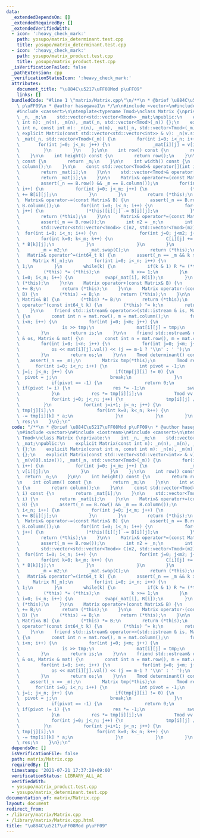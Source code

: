 ```yaml
---
data:
  _extendedDependsOn: []
  _extendedRequiredBy: []
  _extendedVerifiedWith:
  - icon: ':heavy_check_mark:'
    path: yosupo/matrix_determinant.test.cpp
    title: yosupo/matrix_determinant.test.cpp
  - icon: ':heavy_check_mark:'
    path: yosupo/matrix_product.test.cpp
    title: yosupo/matrix_product.test.cpp
  _isVerificationFailed: false
  _pathExtension: cpp
  _verificationStatusIcon: ':heavy_check_mark:'
  attributes:
    document_title: "\u884C\u5217\uFF08Mod p\uFF09"
    links: []
  bundledCode: "#line 1 \"matrix/Matrix.cpp\"\n/**\n * @brief \u884C\u5217\uFF08Mod\
    \ p\uFF09\n * @author hasegawa1\n */\n\n#include <vector>\n#include <iostream>\n\
    #include <cassert>\n\ntemplate<typename Tmod>\nclass Matrix {\nprivate:\n    int\
    \ _n, _m;\n    std::vector<std::vector<Tmod>> _mat;\npublic:\n    explicit Matrix(const\
    \ int n): _n(n), _m(n), _mat(_n, std::vector<Tmod>(_n)) {};\n    explicit Matrix(const\
    \ int n, const int m): _n(n), _m(m), _mat(_n, std::vector<Tmod>(_m)) {};\n   \
    \ explicit Matrix(const std::vector<std::vector<int>> & v): _n(v.size()), _m(v[0].size()),\
    \ _mat(_n, std::vector<Tmod>(_m)) {\n        for(int i=0; i<_n; i++) {\n     \
    \       for(int j=0; j<_m; j++) {\n                _mat[i][j] = v[i][j];\n   \
    \         }\n        }\n    };\n\n    int row() const {\n        return _n;\n\
    \    }\n\n    int height() const {\n        return row();\n    }\n\n    int column()\
    \ const {\n        return _m;\n    }\n\n    int width() const {\n        return\
    \ column();\n    }\n\n    const std::vector<Tmod>& operator[](int i) const {\n\
    \        return _mat[i];\n    }\n\n    std::vector<Tmod>& operator[](int i) {\n\
    \        return _mat[i];\n    }\n\n    Matrix& operator+=(const Matrix& B) {\n\
    \        assert(_n == B.row() && _m == B.column());\n        for(int i=0; i<_n;\
    \ i++) {\n            for(int j=0; j<_m; j++) {\n                (*this)[i][j]\
    \ += B[i][j];\n            }\n        }\n        return (*this);\n    }\n\n  \
    \  Matrix& operator-=(const Matrix& B) {\n        assert(_n == B.row() && _m ==\
    \ B.column());\n        for(int i=0; i<_n; i++) {\n            for(int j=0; j<_m;\
    \ j++) {\n                (*this)[i][j] -= B[i][j];\n            }\n        }\n\
    \        return (*this);\n    }\n\n    Matrix& operator*=(const Matrix& B) {\n\
    \        assert(_m == B.row());\n        int n2 = _n;\n        int m2 = B.column();\n\
    \        std::vector<std::vector<Tmod>> C(n2, std::vector<Tmod>(m2));\n      \
    \  for(int i=0; i<_n; i++) {\n                for(int j=0; j<m2; j++) {\n    \
    \        for(int k=0; k<_m; k++) {\n                    C[i][j] += (*this)[i][k]\
    \ * B[k][j];\n            }\n                }\n        }\n        _n = n2;\n\
    \        _m = m2;\n        _mat.swap(C);\n        return (*this);\n    }\n\n \
    \   Matrix& operator^=(int64_t k) {\n        assert(_n == _m && k >= 0);\n   \
    \     Matrix R(_n);\n        for(int i=0; i<_n; i++) {\n            R[i][i] =\
    \ 1;\n        }\n        while(k) {\n            if(k & 1) R *= (*this);\n   \
    \         (*this) *= (*this);\n            k >>= 1;\n        }\n        for(int\
    \ i=0; i<_n; i++) {\n            swap(_mat[i], R[i]);\n        }\n        return\
    \ (*this);\n    }\n\n    Matrix operator+(const Matrix& B) {\n        (*this)\
    \ += B;\n        return (*this);\n    }\n\n    Matrix operator-(const Matrix&\
    \ B) {\n        (*this) -= B;\n        return (*this);\n    }\n\n    Matrix operator*(const\
    \ Matrix& B) {\n        (*this) *= B;\n        return (*this);\n    }\n\n    Matrix\
    \ operator^(const int64_t k) {\n        (*this) ^= k;\n        return (*this);\n\
    \    }\n\n    friend std::istream& operator>>(std::istream & is, Matrix & mat)\
    \ {\n        const int n = mat.row(), m = mat.column();\n        for(int i=0;\
    \ i<n; i++) {\n            for(int j=0; j<m; j++) {\n                int tmp;\n\
    \                is >> tmp;\n                mat[i][j] = tmp;\n            }\n\
    \        }\n        return is;\n    }\n\n    friend std::ostream& operator<<(std::ostream\
    \ & os, Matrix & mat) {\n        const int n = mat.row(), m = mat.column();\n\
    \        for(int i=0; i<n; i++) {\n            for(int j=0; j<m; j++) {\n    \
    \            os << mat[i][j].val() << (j == m-1 ? '\\n' : ' ');\n            }\n\
    \        }\n        return os;\n    }\n\n    Tmod determinant() const {\n    \
    \    assert(_n == _m);\n        Matrix tmp(*this);\n        Tmod res = 1;\n  \
    \      for(int i=0; i<_n; i++) {\n            int pivot = -1;\n            for(int\
    \ j=i; j<_n; j++) {\n                if(tmp[j][i] != 0) {\n                  \
    \  pivot = j;\n                    break;\n                }\n            }\n\
    \            if(pivot == -1) {\n                return 0;\n            } else\
    \ if(pivot != i) {\n                res *= -1;\n                swap(tmp[i], tmp[pivot]);\n\
    \            }\n            res *= tmp[i][i];\n            Tmod vv = tmp[i][i];\n\
    \            for(int j=0; j<_n; j++) {\n                tmp[i][j] /= vv;\n   \
    \         }\n            for(int j=i+1; j<_n; j++) {\n                Tmod a =\
    \ tmp[j][i];\n                for(int k=0; k<_n; k++) {\n                    tmp[j][k]\
    \ -= tmp[i][k] * a;\n                }\n            }\n        }\n        return\
    \ res;\n    }\n};\n"
  code: "/**\n * @brief \u884C\u5217\uFF08Mod p\uFF09\n * @author hasegawa1\n */\n\
    \n#include <vector>\n#include <iostream>\n#include <cassert>\n\ntemplate<typename\
    \ Tmod>\nclass Matrix {\nprivate:\n    int _n, _m;\n    std::vector<std::vector<Tmod>>\
    \ _mat;\npublic:\n    explicit Matrix(const int n): _n(n), _m(n), _mat(_n, std::vector<Tmod>(_n))\
    \ {};\n    explicit Matrix(const int n, const int m): _n(n), _m(m), _mat(_n, std::vector<Tmod>(_m))\
    \ {};\n    explicit Matrix(const std::vector<std::vector<int>> & v): _n(v.size()),\
    \ _m(v[0].size()), _mat(_n, std::vector<Tmod>(_m)) {\n        for(int i=0; i<_n;\
    \ i++) {\n            for(int j=0; j<_m; j++) {\n                _mat[i][j] =\
    \ v[i][j];\n            }\n        }\n    };\n\n    int row() const {\n      \
    \  return _n;\n    }\n\n    int height() const {\n        return row();\n    }\n\
    \n    int column() const {\n        return _m;\n    }\n\n    int width() const\
    \ {\n        return column();\n    }\n\n    const std::vector<Tmod>& operator[](int\
    \ i) const {\n        return _mat[i];\n    }\n\n    std::vector<Tmod>& operator[](int\
    \ i) {\n        return _mat[i];\n    }\n\n    Matrix& operator+=(const Matrix&\
    \ B) {\n        assert(_n == B.row() && _m == B.column());\n        for(int i=0;\
    \ i<_n; i++) {\n            for(int j=0; j<_m; j++) {\n                (*this)[i][j]\
    \ += B[i][j];\n            }\n        }\n        return (*this);\n    }\n\n  \
    \  Matrix& operator-=(const Matrix& B) {\n        assert(_n == B.row() && _m ==\
    \ B.column());\n        for(int i=0; i<_n; i++) {\n            for(int j=0; j<_m;\
    \ j++) {\n                (*this)[i][j] -= B[i][j];\n            }\n        }\n\
    \        return (*this);\n    }\n\n    Matrix& operator*=(const Matrix& B) {\n\
    \        assert(_m == B.row());\n        int n2 = _n;\n        int m2 = B.column();\n\
    \        std::vector<std::vector<Tmod>> C(n2, std::vector<Tmod>(m2));\n      \
    \  for(int i=0; i<_n; i++) {\n                for(int j=0; j<m2; j++) {\n    \
    \        for(int k=0; k<_m; k++) {\n                    C[i][j] += (*this)[i][k]\
    \ * B[k][j];\n            }\n                }\n        }\n        _n = n2;\n\
    \        _m = m2;\n        _mat.swap(C);\n        return (*this);\n    }\n\n \
    \   Matrix& operator^=(int64_t k) {\n        assert(_n == _m && k >= 0);\n   \
    \     Matrix R(_n);\n        for(int i=0; i<_n; i++) {\n            R[i][i] =\
    \ 1;\n        }\n        while(k) {\n            if(k & 1) R *= (*this);\n   \
    \         (*this) *= (*this);\n            k >>= 1;\n        }\n        for(int\
    \ i=0; i<_n; i++) {\n            swap(_mat[i], R[i]);\n        }\n        return\
    \ (*this);\n    }\n\n    Matrix operator+(const Matrix& B) {\n        (*this)\
    \ += B;\n        return (*this);\n    }\n\n    Matrix operator-(const Matrix&\
    \ B) {\n        (*this) -= B;\n        return (*this);\n    }\n\n    Matrix operator*(const\
    \ Matrix& B) {\n        (*this) *= B;\n        return (*this);\n    }\n\n    Matrix\
    \ operator^(const int64_t k) {\n        (*this) ^= k;\n        return (*this);\n\
    \    }\n\n    friend std::istream& operator>>(std::istream & is, Matrix & mat)\
    \ {\n        const int n = mat.row(), m = mat.column();\n        for(int i=0;\
    \ i<n; i++) {\n            for(int j=0; j<m; j++) {\n                int tmp;\n\
    \                is >> tmp;\n                mat[i][j] = tmp;\n            }\n\
    \        }\n        return is;\n    }\n\n    friend std::ostream& operator<<(std::ostream\
    \ & os, Matrix & mat) {\n        const int n = mat.row(), m = mat.column();\n\
    \        for(int i=0; i<n; i++) {\n            for(int j=0; j<m; j++) {\n    \
    \            os << mat[i][j].val() << (j == m-1 ? '\\n' : ' ');\n            }\n\
    \        }\n        return os;\n    }\n\n    Tmod determinant() const {\n    \
    \    assert(_n == _m);\n        Matrix tmp(*this);\n        Tmod res = 1;\n  \
    \      for(int i=0; i<_n; i++) {\n            int pivot = -1;\n            for(int\
    \ j=i; j<_n; j++) {\n                if(tmp[j][i] != 0) {\n                  \
    \  pivot = j;\n                    break;\n                }\n            }\n\
    \            if(pivot == -1) {\n                return 0;\n            } else\
    \ if(pivot != i) {\n                res *= -1;\n                swap(tmp[i], tmp[pivot]);\n\
    \            }\n            res *= tmp[i][i];\n            Tmod vv = tmp[i][i];\n\
    \            for(int j=0; j<_n; j++) {\n                tmp[i][j] /= vv;\n   \
    \         }\n            for(int j=i+1; j<_n; j++) {\n                Tmod a =\
    \ tmp[j][i];\n                for(int k=0; k<_n; k++) {\n                    tmp[j][k]\
    \ -= tmp[i][k] * a;\n                }\n            }\n        }\n        return\
    \ res;\n    }\n};\n"
  dependsOn: []
  isVerificationFile: false
  path: matrix/Matrix.cpp
  requiredBy: []
  timestamp: '2021-07-21 17:37:28+09:00'
  verificationStatus: LIBRARY_ALL_AC
  verifiedWith:
  - yosupo/matrix_product.test.cpp
  - yosupo/matrix_determinant.test.cpp
documentation_of: matrix/Matrix.cpp
layout: document
redirect_from:
- /library/matrix/Matrix.cpp
- /library/matrix/Matrix.cpp.html
title: "\u884C\u5217\uFF08Mod p\uFF09"
---
```

